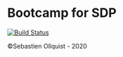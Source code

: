 # Bootcamp for SDP
[![Build Status](https://travis-ci.org/seboll13/Bootcamp.svg?branch=master)](https://travis-ci.org/seboll13/Bootcamp)

©Sebastien Ollquist - 2020
